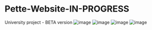 # Pette-Website-IN-PROGRESS
University project - BETA version
![image](https://user-images.githubusercontent.com/40321240/114703941-a78ca180-9d2e-11eb-928f-331811002e12.png)
![image](https://user-images.githubusercontent.com/40321240/114703991-b96e4480-9d2e-11eb-9c56-abcc7a2bb551.png)
![image](https://user-images.githubusercontent.com/40321240/114704065-cf7c0500-9d2e-11eb-9071-37b410951f43.png)
![image](https://user-images.githubusercontent.com/40321240/114704112-e02c7b00-9d2e-11eb-9937-ba2730b475e3.png)
